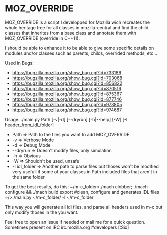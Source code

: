 MOZ_OVERRIDE
============

MOZ_OVERRIDE is a script I developped for Mozilla
wich recreates the whole heritage tree for all classes in mozilla-central
and find the child classes that inherites from a base class
and annotate them with MOZ_OVERRIDE (override in C++11).

I should be able to enhance it to be able to give some specific details on modules and/or classes
such as parents, childs, overrided methods, etc...

Used in Bugs:
 - https://bugzilla.mozilla.org/show_bug.cgi?id=733186
 - https://bugzilla.mozilla.org/show_bug.cgi?id=703068
 - https://bugzilla.mozilla.org/show_bug.cgi?id=856822
 - https://bugzilla.mozilla.org/show_bug.cgi?id=870516
 - https://bugzilla.mozilla.org/show_bug.cgi?id=875367
 - https://bugzilla.mozilla.org/show_bug.cgi?id=877746
 - https://bugzilla.mozilla.org/show_bug.cgi?id=973805
 - https://bugzilla.mozilla.org/show_bug.cgi?id=974687

Usage:
	./main.py Path [-v|-d] [--dryrun] [-h|--help] [-W] [-I header_from_idl_folder]

 - Path		  => Path to the files you want to add MOZ_OVERRIDE
 - -v 		  => Verbose Mode
 - -d 		  => Debug Mode
 - --dryrun	  => Doesn't modify files, only simulation
 - -h		  => Obvious
 - -W		  => Shouldn't be used, unsafe
 - -I idl_folder  => Another path to parse files but thoses won't be modified
      		     very usefull if some of your classes in Path included files that aren't in the same folder

To get the best results, do this:
~/m-c_folder>./mach clobber; ./mach configure && ./mach build export #clean, configure and generates IDL files
~/>./main.py ~/m-c_folder/<module> -I ~/m-c_folder

This way you will generate all idl files, and parse all headers used in m-c but only modify thoses in the <module> you want.

Feel free to open an issue if needed or mail me for a quick question.
Sometimes present on IRC irc.mozilla.org #developers [:Six]
